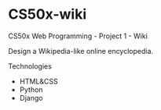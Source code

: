 # CS50x-wiki
CS50x Web Programming - Project 1 - Wiki

Design a Wikipedia-like online encyclopedia. 

Technologies
- HTML&CSS
- Python
- Django
